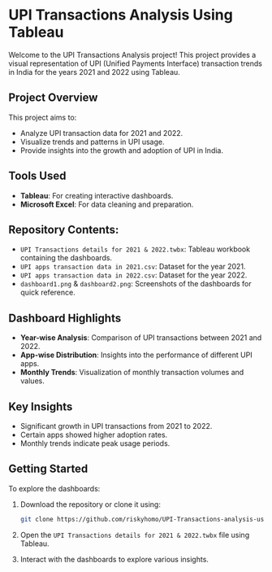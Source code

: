 #  UPI Transactions Analysis Using Tableau

Welcome to the UPI Transactions Analysis project! This project provides a visual representation of UPI (Unified Payments Interface) transaction trends in India for the years 2021 and 2022 using Tableau.

##  Project Overview

This project aims to:

* Analyze UPI transaction data for 2021 and 2022.
* Visualize trends and patterns in UPI usage.
* Provide insights into the growth and adoption of UPI in India.

##  Tools Used

* **Tableau**: For creating interactive dashboards.
* **Microsoft Excel**: For data cleaning and preparation.

##  Repository Contents: 

* `UPI Transactions details for 2021 & 2022.twbx`: Tableau workbook containing the dashboards.
* `UPI apps transaction data in 2021.csv`: Dataset for the year 2021.
* `UPI apps transaction data in 2022.csv`: Dataset for the year 2022.
* `dashboard1.png` & `dashboard2.png`: Screenshots of the dashboards for quick reference.

##  Dashboard Highlights

* **Year-wise Analysis**: Comparison of UPI transactions between 2021 and 2022.
* **App-wise Distribution**: Insights into the performance of different UPI apps.
* **Monthly Trends**: Visualization of monthly transaction volumes and values.

## Key Insights

* Significant growth in UPI transactions from 2021 to 2022.
* Certain apps showed higher adoption rates.
* Monthly trends indicate peak usage periods.

##  Getting Started

To explore the dashboards:

1. Download the repository or clone it using:

   ```bash
   git clone https://github.com/riskyhomo/UPI-Transactions-analysis-using-tableau.git
   ```
2. Open the `UPI Transactions details for 2021 & 2022.twbx` file using Tableau.
3. Interact with the dashboards to explore various insights.

